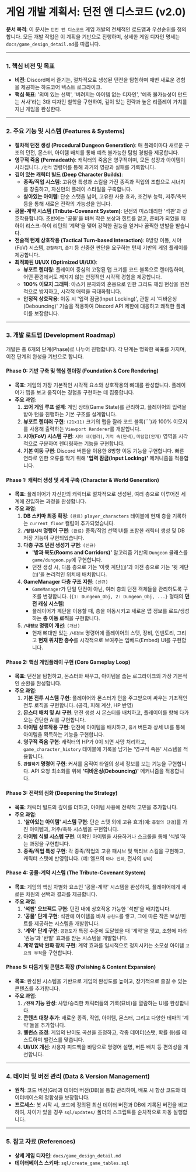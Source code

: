 # 게임 개발 계획서: 던전 앤 디스코드 (v2.0)

**문서 목적**: 이 문서는 `던전 앤 디스코드` 게임 개발의 전체적인 로드맵과 우선순위를 정의합니다. 모든 개발 작업은 이 계획을 기반으로 진행하며, 상세한 게임 디자인 명세는 `docs/game_design_detail.md`를 따릅니다.

---

### 1. 핵심 비전 및 목표

- **비전**: Discord에서 즐기는, 절차적으로 생성된 던전을 탐험하며 매번 새로운 경험을 제공하는 하드코어 텍스트 로그라이크.
- **핵심 목표**: '의미 있는 선택', '버려지는 아이템 없는 디자인', '예측 불가능성이 만드는 서사'라는 3대 디자인 철학을 구현하여, 깊이 있는 전략과 높은 리플레이 가치를 지닌 게임을 완성한다.

---

### 2. 주요 기능 및 시스템 (Features & Systems)

*   **절차적 던전 생성 (Procedural Dungeon Generation)**: 매 플레이마다 새로운 구조의 던전, 몬스터, 아이템 배치를 통해 예측 불가능한 탐험 경험을 제공합니다.
*   **영구적 죽음 (Permadeath)**: 캐릭터의 죽음은 영구적이며, 모든 성장과 아이템이 사라집니다. `/전적` 명령어를 통해 과거의 영광과 실패를 기록합니다.
*   **깊이 있는 캐릭터 빌드 (Deep Character Builds)**:
    *   **종족/직업 시스템**: 고유한 특성과 스킬을 가진 종족과 직업의 조합으로 시너지를 창출하고, 자신만의 플레이 스타일을 구축합니다.
    *   **살아있는 아이템**: 단순 스탯을 넘어, 고유한 사용 효과, 조건부 능력, 저주/축복 등을 통해 새로운 전략의 가능성을 엽니다.
*   **공물-계약 시스템 (Tribute-Covenant System)**: 던전의 미스테리한 '석판'과 상호작용합니다. 초반에는 '공물'을 바쳐 작은 보상과 힌트를 얻고, 준비가 되었을 때 하이 리스크-하이 리턴의 '계약'을 맺어 강력한 권능을 얻거나 끔찍한 반발을 받습니다.
*   **전술적 턴제 상호작용 (Tactical Turn-based Interaction)**: 8방향 이동, 시야(FoV) 시스템, `관찰하기`, `줍기` 등 신중한 판단을 요구하는 턴제 기반의 게임 플레이를 제공합니다.
*   **최적화된 UI/UX (Optimized UI/UX)**:
    *   **뷰포트 렌더링**: 플레이어 중심의 고정된 맵 크기를 코드 블록으로 렌더링하여, 어떤 환경에서도 깨지지 않는 안정적인 시각적 경험을 제공합니다.
    - **100% 이모지 그래픽**: 아스키 문자와의 혼용으로 인한 그리드 깨짐 현상을 원천적으로 방지하고, 시각적 매력을 극대화합니다.
    *   **안정적 상호작용**: 이동 시 '입력 잠금(Input Locking)', 관찰 시 '디바운싱(Debouncing)' 기술을 적용하여 Discord API 제한에 대응하고 쾌적한 플레이를 보장합니다.

---

### 3. 개발 로드맵 (Development Roadmap)

개발은 총 6개의 단계(Phase)로 나누어 진행합니다. 각 단계는 명확한 목표를 가지며, 이전 단계의 완성을 기반으로 합니다.

#### **Phase 0: 기반 구축 및 핵심 렌더링 (Foundation & Core Rendering)**
*   **목표**: 게임의 가장 기본적인 시각적 요소와 상호작용의 뼈대를 완성합니다. 플레이어가 맵을 보고 움직이는 경험을 구현하는 데 집중합니다.
*   **주요 과업**:
    1.  **코어 게임 루프 설계**: 게임 상태(Game State)를 관리하고, 플레이어의 입력을 받아 턴을 진행하는 기본 구조를 설계합니다.
    2.  **뷰포트 렌더러 구현**: `(21x11)` 크기의 맵을 잘라 코드 블록(\`\`\`)과 100% 이모지를 사용해 출력하는 `Viewport Renderer`를 개발합니다.
    3.  **시야(FoV) 시스템 구현**: `시야 내(컬러)`, `기억 속(단색)`, `미탐험(안개)` 영역을 시각적으로 구분하여 렌더링하는 기능을 구현합니다.
    4.  **기본 이동 구현**: Discord 버튼을 이용한 8방향 이동 기능을 구현합니다. 빠른 연타로 인한 오류를 막기 위해 **'입력 잠금(Input Locking)'** 메커니즘을 적용합니다.

#### **Phase 1: 캐릭터 생성 및 세계 구축 (Character & World Generation)**
*   **목표**: 플레이어가 자신만의 캐릭터로 절차적으로 생성된, 여러 층으로 이루어진 세계에 진입하는 과정을 완성합니다.
*   **주요 과업**:
    1.  **DB 스키마 최종 확정**: `(완료)` `player_characters` 테이블에 현재 층을 기록하는 `current_floor` 컬럼이 추가되었습니다.
    2.  **`/탐험시작` 명령어 구현**: `(완료)` 종족/직업 선택 UI를 포함한 캐릭터 생성 및 DB 저장 기능이 구현되었습니다.
    3.  **다층 구조 던전 생성기 구현**: `(신규)`
        - **'방과 복도(Rooms and Corridors)'** 알고리즘 기반의 `Dungeon` 클래스를 `game/dungeon.py`에 구현합니다.
        - 던전 생성 시, 다음 층으로 가는 '아랫 계단(`🔽`)'과 이전 층으로 가는 '윗 계단(`🔼`)'을 논리적인 위치에 배치합니다.
    4.  **GameManager 다층 구조 지원**: `(신규)`
        - `GameManager`가 단일 던전이 아닌, 여러 층의 던전 객체들을 관리하도록 구조를 변경합니다. (`{1: Dungeon_Obj, 2: Dungeon_Obj, ...}` 형태의 **던전 캐싱 시스템**)
        - 플레이어가 계단을 이용할 때, 층을 이동시키고 새로운 맵 정보를 로드/생성하는 **층 이동 로직**을 구현합니다.
    5.  **`/내정보` 명령어 개선**: `(개선)`
        - 현재 뼈대만 있는 `/내정보` 명령어에 플레이어의 스탯, 장비, 인벤토리, 그리고 **현재 위치한 층수**를 시각적으로 보여주는 임베드(Embed) UI를 구현합니다.

#### **Phase 2: 핵심 게임플레이 구현 (Core Gameplay Loop)**
*   **목표**: 던전을 탐험하고, 몬스터와 싸우고, 아이템을 줍는 로그라이크의 가장 기본적인 순환을 완성합니다.
*   **주요 과업**:
    1.  **기본 전투 시스템 구현**: 플레이어와 몬스터가 턴을 주고받으며 싸우는 기초적인 전투 로직을 구현합니다. (공격, 피해 계산, HP 반영)
    2.  **몬스터 배치 및 AI 구현**: 던전 생성 시 몬스터를 배치하고, 플레이어를 향해 다가오는 간단한 AI를 구현합니다.
    3.  **아이템 상호작용 구현**: 던전에 아이템을 배치하고, `줍기` 버튼과 상세 UI를 통해 아이템을 획득하는 기능을 구현합니다.
    4.  **영구적 죽음 구현**: 캐릭터의 HP가 0이 되면 사망 처리하고, `game_character_history` 테이블에 기록을 남기는 '영구적 죽음' 시스템을 적용합니다.
    5.  **`관찰하기` 명령어 구현**: 커서를 움직여 타일의 상세 정보를 보는 기능을 구현합니다. API 요청 최소화를 위해 **'디바운싱(Debouncing)'** 메커니즘을 적용합니다.

#### **Phase 3: 전략의 심화 (Deepening the Strategy)**
*   **목표**: 캐릭터 빌드의 깊이를 더하고, 아이템 사용에 전략적 고민을 추가합니다.
*   **주요 과업**:
    1.  **'살아있는 아이템' 시스템 구현**: 단순 스탯 외에 고유 효과(예: `흡혈의 단검`)를 가진 아이템과, 저주/축복 시스템을 구현합니다.
    2.  **아이템 식별 시스템 구현**: 미확인 아이템을 사용하거나 스크롤을 통해 '식별'하는 과정을 구현합니다.
    3.  **종족/직업 특성 구현**: 각 종족/직업의 고유 패시브 및 액티브 스킬을 구현하고, 캐릭터 스탯에 반영합니다. (예: 엘프의 `마나 친화`, 전사의 `강타`)

#### **Phase 4: 공물-계약 시스템 (The Tribute-Covenant System)**
*   **목표**: 게임의 핵심 차별화 요소인 '공물-계약' 시스템을 완성하여, 플레이어에게 새로운 차원의 선택과 결과를 제공합니다.
*   **주요 과업**:
    1.  **'석판' 오브젝트 구현**: 던전 내에 상호작용 가능한 '석판'을 배치합니다.
    2.  **'공물' 단계 구현**: 석판에 아이템을 바쳐 `공헌도`를 쌓고, 그에 따른 작은 보상/힌트를 제공하는 시스템을 개발합니다.
    3.  **'계약' 단계 구현**: `공헌도`가 특정 수준에 도달했을 때 '계약'을 맺고, 조항에 따라 '권능'과 '반발' 효과를 받는 시스템을 개발합니다.
    4.  **계약 압박 완화 장치 구현**: 계약 효과를 일시적으로 정지시키는 소모성 아이템 `고요의 부적`을 구현합니다.

#### **Phase 5: 다듬기 및 콘텐츠 확장 (Polishing & Content Expansion)**
*   **목표**: 완성된 시스템을 기반으로 게임의 완성도를 높이고, 장기적으로 즐길 수 있는 콘텐츠를 추가합니다.
*   **주요 과업**:
    1.  **`/전적` 기능 완성**: 사망/승리한 캐릭터들의 기록(묘비)을 열람하는 UI를 완성합니다.
    2.  **콘텐츠 대량 추가**: 새로운 종족, 직업, 아이템, 몬스터, 그리고 다양한 테마의 '계약'들을 추가합니다.
    3.  **밸런스 조정**: 게임의 난이도 곡선을 조정하고, 각종 데이터(스탯, 확률 등)를 테스트하며 밸런스를 맞춥니다.
    4.  **UI/UX 개선**: 사용자 피드백을 바탕으로 명령어 설명, 버튼 배치 등 편의성을 개선합니다.

---

### 4. 데이터 및 버전 관리 (Data & Version Management)

*   **원칙**: 코드 버전(Git)과 데이터 버전(DB)을 통합 관리하여, 배포 시 항상 코드와 데이터베이스의 정합성을 보장합니다.
*   **프로세스**: 봇 시작 시, 코드에 정의된 최신 데이터 버전과 DB에 기록된 버전을 비교하여, 차이가 있을 경우 `sql/updates/` 폴더의 스크립트를 순차적으로 자동 실행합니다.

---

### 5. 참고 자료 (References)

*   **상세 게임 디자인**: `docs/game_design_detail.md`
*   **데이터베이스 스키마**: `sql/create_game_tables.sql` 